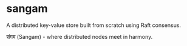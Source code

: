 # sangam
A distributed key-value store built from scratch using Raft consensus.

संगम (Sangam) - where distributed nodes meet in harmony.
